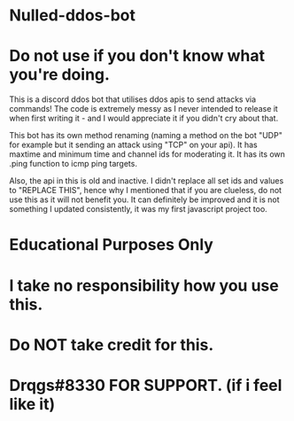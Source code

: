 # Nulled-ddos-bot
# Do not use if you don't know what you're doing.

This is a discord ddos bot that utilises ddos apis to send attacks via commands! The code is extremely messy as I never intended to release it when first writing it - and I would appreciate it if you didn't cry about that.

This bot has its own method renaming (naming a method on the bot "UDP" for example but it sending an attack using "TCP" on your api). It has maxtime and minimum time and channel ids for moderating it. It has its own .ping function to icmp ping targets.

Also, the api in this is old and inactive. I didn't replace all set ids and values to "REPLACE THIS", hence why I mentioned that if you are clueless, do not use this as it will not benefit you. It can definitely be improved and it is not something I updated consistently, it was my first javascript project too. 


# Educational Purposes Only
# I take no responsibility how you use this.
# Do NOT take credit for this.
# Drqgs#8330 FOR SUPPORT. (if i feel like it)
